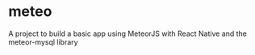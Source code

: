 # meteo
A project to build a basic app using MeteorJS with React Native and the meteor-mysql library

